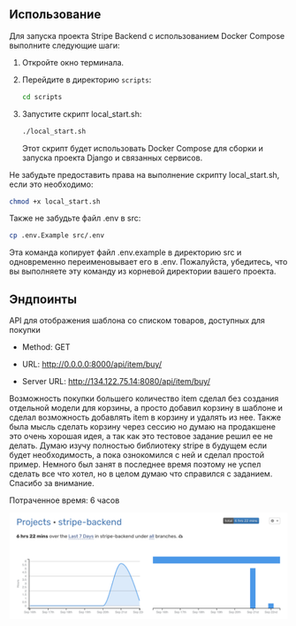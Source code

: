 ## Использование

Для запуска проекта Stripe Backend с использованием Docker Compose выполните следующие шаги:

1. Откройте окно терминала.

2. Перейдите в директорию `scripts`:

   ```sh
   cd scripts
   ```
3. Запустите скрипт local_start.sh:
    ```sh
    ./local_start.sh
    ```
    Этот скрипт будет использовать Docker Compose для сборки и запуска проекта Django и связанных сервисов.

Не забудьте предоставить права на выполнение скрипту local_start.sh, если это необходимо:

```sh
chmod +x local_start.sh

```
Также не забудьте файл .env в src:
```sh
cp .env.Example src/.env
```
Эта команда копирует файл .env.example в директорию src и одновременно переименовывает его в .env. Пожалуйста, убедитесь, что вы выполняете эту команду из корневой директории вашего проекта.

## Эндпоинты

API  для отображения шаблона со списком товаров, доступных для покупки
 - Method: GET

 - URL: http://0.0.0.0:8000/api/item/buy/
 - Server URL: http://134.122.75.14:8080/api/item/buy/

Возможность покупки большего количество item сделал без создания отдельной модели для корзины, а просто добавил корзину в шаблоне и сделал возможность добавлять item в корзину и удалять из нее. Также была мысль сделать корзину через сессию но думаю на продакшене это очень хорошая идея, а так как это тестовое задание решил ее не делать.
Думаю изучу полностью библиотеку stripe в будущем если будет необходимость, а пока ознокомился с ней и сделал простой пример. Немного был занят в последнее время поэтому не успел сделать все что хотел, но в целом думаю что справился с заданием. Спасибо за внимание.

Потраченное время: 6 часов

![WakaTime report:](mdimages/wakatime.png)


